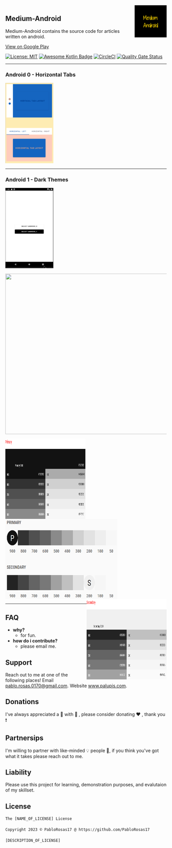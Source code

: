 <a href="https://palupis.com/#/">
    <img src="https://github.com/PabloRosas17/Medium-Android/blob/main/screenshots/zzz_Android/medium-android-ic.png" alt="MediumAndroid Logo" title="MediumAndroid" align="right" height="100" />
</a>

## Medium-Android
Medium-Android contains the source code for articles written on android. 

[View on Google Play](https://play.google.com/store/apps/details?id=coffee.flavors.android_zzz) 

[![License: MIT](https://img.shields.io/badge/License-MIT-yellow.svg)](https://opensource.org/licenses/MIT)
[![Awesome Kotlin Badge](https://kotlin.link/awesome-kotlin.svg)](https://github.com/KotlinBy/awesome-kotlin)
[![CircleCI](https://circleci.com/gh/PabloRosas17/AndroidTutorials.svg?style=shield&circle-token=5527834bbc0ded115c4739d69ac2150af7df8753)](https://circleci.com/gh/PabloRosas17/Medium-Android)
[![Quality Gate Status](https://sonarcloud.io/api/project_badges/measure?project=PabloRosas17_Medium-Android&metric=alert_status)](https://sonarcloud.io/dashboard?id=PabloRosas17_Medium-Android)

---

### Android 0 - Horizontal Tabs

<p>
<img src="https://github.com/PabloRosas17/Medium-Android/blob/main/screenshots/0_Android/android_0_4.gif" width="150" height="250">
</p>

---

### Android 1 - Dark Themes

<p>
<img src="https://github.com/PabloRosas17/Medium-Android/blob/main/screenshots/1_Android/android_1_1.gif" width="150" height="250">
</p>

<p>
<img align="middle" src="https://github.com/PabloRosas17/Medium-Android/blob/main/screenshots/1_Android/Artboard%20%E2%80%93%20Default.png" width="1000" height="500">
</p>

<p>
<img align="left" src="https://github.com/PabloRosas17/Medium-Android/blob/main/screenshots/1_Android/Primary.png" width="250" height="250">
<img align="middle" src="https://github.com/PabloRosas17/Medium-Android/blob/main/screenshots/1_Android/Color%20Palettes%20-%20Default.png" width="350" height="250">
<img align="right" src="https://github.com/PabloRosas17/Medium-Android/blob/main/screenshots/1_Android/Secondary.png" width="250" height="250">
</p>

---

## FAQ
- **why?**
  - for fun.
- **how do i contribute?**
  - please email me.
 
## Support
Reach out to me at one of the following places!
Email <a href="pablo.rosas.0170@gmail.com" target="_blank">pablo.rosas.0170@gmail.com</a>.
Website <a href="https://palupis.com/#/" target="_blank">www.palupis.com</a>.

## Donations
I've always appreciated a :beer: with :pizza: , please consider donating :heart: , thank you :exclamation:

## Partnersips
I'm willing to partner with like-minded :bulb: people :ghost:, if you think you've got what it takes please reach out to me.

## Liability 
Please use this project for learning, demonstration purposes, and evalutaion of my skillset.

## License
```xml
The [NAME_OF_LICENSE] License

Copyright 2023 © PabloRosas17 @ https://github.com/PabloRosas17

[DESCRIPTION_OF_LICENSE]
```

